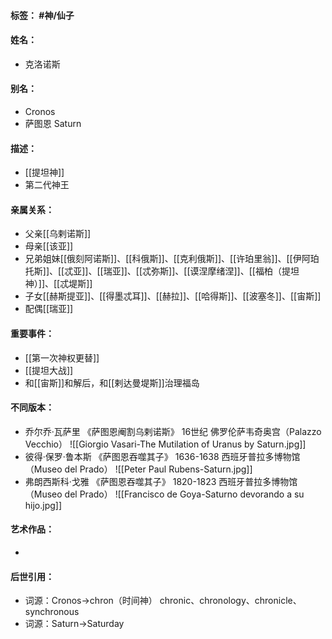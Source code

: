#### 标签： #神/仙子
#### 姓名：
- 克洛诺斯
#### 别名：
- Cronos
- 萨图恩 Saturn
#### 描述：
- [[提坦神]]
- 第二代神王
#### 亲属关系：
- 父亲[[乌剌诺斯]]
- 母亲[[该亚]]
- 兄弟姐妹[[俄刻阿诺斯]]、[[科俄斯]]、[[克利俄斯]]、[[许珀里翁]]、[[伊阿珀托斯]]、[[忒亚]]、[[瑞亚]]、[[忒弥斯]]、[[谟涅摩绪涅]]、[[福柏（提坦神）]]、[[忒堤斯]]
- 子女[[赫斯提亚]]、[[得墨忒耳]]、[[赫拉]]、[[哈得斯]]、[[波塞冬]]、[[宙斯]]
- 配偶[[瑞亚]]
#### 重要事件：
- [[第一次神权更替]]
-  [[提坦大战]]
-  和[[宙斯]]和解后，和[[剌达曼堤斯]]治理福岛
#### 不同版本：
- 乔尔乔·瓦萨里 《萨图恩阉割乌剌诺斯》 16世纪 佛罗伦萨韦奇奥宫（Palazzo Vecchio）
![[Giorgio Vasari-The Mutilation of Uranus by Saturn.jpg]]
- 彼得·保罗·鲁本斯 《萨图恩吞噬其子》 1636-1638 西班牙普拉多博物馆（Museo del Prado）
![[Peter Paul Rubens-Saturn.jpg]]
- 弗朗西斯科·戈雅 《萨图恩吞噬其子》 1820-1823 西班牙普拉多博物馆（Museo del Prado）
![[Francisco de Goya-Saturno devorando a su hijo.jpg]]
#### 艺术作品：
- 
#### 后世引用：
- 词源：Cronos->chron（时间神）
chronic、chronology、chronicle、synchronous
- 词源：Saturn->Saturday